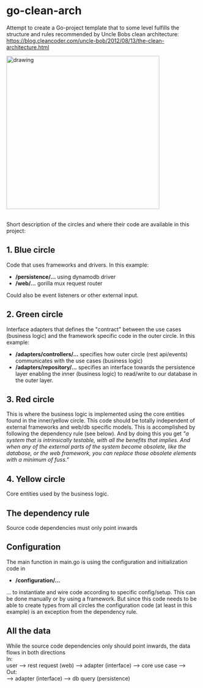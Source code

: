 # go-clean-arch
Attempt to create a Go-project template that to some level fulfills the structure and rules 
recommended by Uncle Bobs clean architecture: https://blog.cleancoder.com/uncle-bob/2012/08/13/the-clean-architecture.html

<img src="https://blog.cleancoder.com/uncle-bob/images/2012-08-13-the-clean-architecture/CleanArchitecture.jpg" alt="drawing" width="400"/>

\
Short description of the circles and where their code are available in this project:
## 1. Blue circle 
Code that uses frameworks and drivers. In this example:
* **/persistence/...** using dynamodb driver
* **/web/...** gorilla mux request router

Could also be event listeners or other external input.

## 2. Green circle
Interface adapters that defines the "contract" between the use cases (business logic) and the framework specific code in the outer circle. 
In this example:
* **/adapters/controllers/...** specifies how outer circle (rest api/events) communicates with the use cases (business logic)
* **/adapters/repository/...** specifies an interface towards the persistence layer enabling the inner (business logic) to read/write to our database in the outer layer.

## 3. Red circle
This is where the business logic is implemented using the core entities found in the inner/yellow circle. This code should be
totally independent of external frameworks and web/db specific models. This is accomplished by following the dependency rule (see below).
And by doing this you get *"a system that is intrinsically testable, with all the benefits that implies. And 
when any of the external parts of the system become obsolete, like the database, or the web framework, 
you can replace those obsolete elements with a minimum of fuss."*

## 4. Yellow circle
Core entities used by the business logic.

## The dependency rule
Source code dependencies must only point inwards

## Configuration
The main function in main.go is using the configuration and initialization code in 
* **/configuration/...**

... to instantiate and wire code according to specific config/setup. This can be done manually or by using a framework. But 
since this code needs to be able to create types from all circles the configuration code (at least in this example) is an 
exception from the dependency rule.

## All the data
While the source code dependencies only should point inwards, the data flows in both directions \
In: \
user --> rest request (web) --> adapter (interface) --> core use case --> \
Out: \
--> adapter (interface) --> db query (persistence)  

